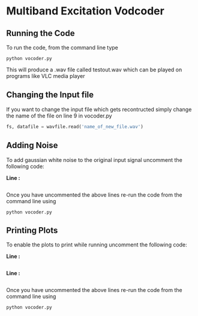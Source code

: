 # Multiband Excitation Vodcoder

## Running the Code

To run the code, from the command line type

```
python vocoder.py
```

This will produce a .wav file called testout.wav which can be played on programs like VLC media player

## Changing the Input file

If you want to change the input file which gets recontructed simply change the name of the file on line 9 in vocoder.py

```python
fs, datafile = wavfile.read('name_of_new_file.wav')
```

## Adding Noise

To add gaussian white noise to the original input signal uncomment the following code:

**Line :**
```python

```
Once you have uncommented the above lines re-run the code from the command line using
```
python vocoder.py
```

## Printing Plots

To enable the plots to print while running uncomment the following code:

**Line :**
```python

```

**Line :**
```python

```
Once you have uncommented the above lines re-run the code from the command line using
```
python vocoder.py
```

